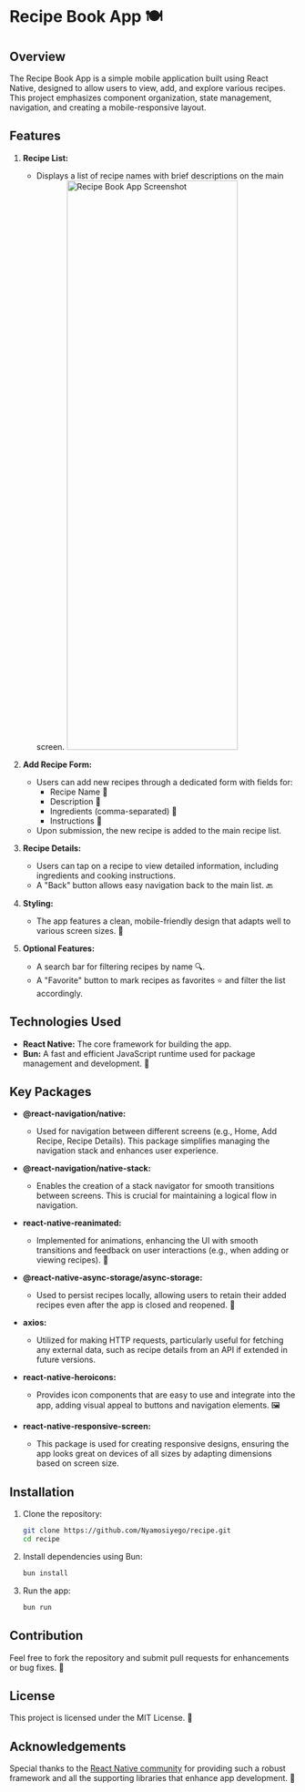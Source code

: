 
# Recipe Book App 🍽️

## Overview
The Recipe Book App is a simple mobile application built using React Native, designed to allow users to view, add, and explore various recipes. This project emphasizes component organization, state management, navigation, and creating a mobile-responsive layout.

## Features
1. **Recipe List:** 
   - Displays a list of recipe names with brief descriptions on the main screen.
     <img src="https://ecnxzvtyplnigjrbysia.supabase.co/storage/v1/object/public/recipe/Simulator%20Screenshot%20-%20iPhone%2015%20Pro%20Max%20-%202024-10-28%20at%2020.45.22.png" alt="Recipe Book App Screenshot" width="300" height="1000"/>
   
2. **Add Recipe Form:** 
   - Users can add new recipes through a dedicated form with fields for:
     - Recipe Name 📝
     - Description 📖
     - Ingredients (comma-separated) 🥗
     - Instructions 🍳
   - Upon submission, the new recipe is added to the main recipe list.

3. **Recipe Details:** 
   - Users can tap on a recipe to view detailed information, including ingredients and cooking instructions.
   - A "Back" button allows easy navigation back to the main list. 🔙

4. **Styling:** 
   - The app features a clean, mobile-friendly design that adapts well to various screen sizes. 📱

5. **Optional Features:** 
   - A search bar for filtering recipes by name 🔍.
   - A "Favorite" button to mark recipes as favorites ⭐ and filter the list accordingly.

## Technologies Used
- **React Native:** The core framework for building the app.
- **Bun:** A fast and efficient JavaScript runtime used for package management and development. 🚀
  
## Key Packages
- **@react-navigation/native:** 
  - Used for navigation between different screens (e.g., Home, Add Recipe, Recipe Details). This package simplifies managing the navigation stack and enhances user experience.
  
- **@react-navigation/native-stack:** 
  - Enables the creation of a stack navigator for smooth transitions between screens. This is crucial for maintaining a logical flow in navigation.
  
- **react-native-reanimated:** 
  - Implemented for animations, enhancing the UI with smooth transitions and feedback on user interactions (e.g., when adding or viewing recipes). 🎉

- **@react-native-async-storage/async-storage:** 
  - Used to persist recipes locally, allowing users to retain their added recipes even after the app is closed and reopened. 💾

- **axios:** 
  - Utilized for making HTTP requests, particularly useful for fetching any external data, such as recipe details from an API if extended in future versions.

- **react-native-heroicons:** 
  - Provides icon components that are easy to use and integrate into the app, adding visual appeal to buttons and navigation elements. 🖼️

- **react-native-responsive-screen:** 
  - This package is used for creating responsive designs, ensuring the app looks great on devices of all sizes by adapting dimensions based on screen size.

## Installation
1. Clone the repository:
   ```bash
   git clone https://github.com/Nyamosiyego/recipe.git
   cd recipe
   ```

2. Install dependencies using Bun:
   ```bash
   bun install
   ```

3. Run the app:
   ```bash
   bun run
   ```

## Contribution
Feel free to fork the repository and submit pull requests for enhancements or bug fixes. 🤝

## License
This project is licensed under the MIT License. 📜

## Acknowledgements
Special thanks to the [React Native community](https://reactnative.dev/) for providing such a robust framework and all the supporting libraries that enhance app development. 🙌
